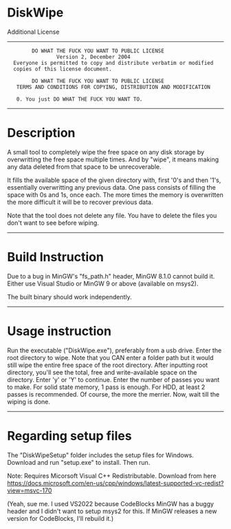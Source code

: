 # DiskWipe

Additional License
______________________________________________________________________
            DO WHAT THE FUCK YOU WANT TO PUBLIC LICENSE 
                    Version 2, December 2004
 	  Everyone is permitted to copy and distribute verbatim or modified 
	  copies of this license document.
    
            DO WHAT THE FUCK YOU WANT TO PUBLIC LICENSE 
       TERMS AND CONDITIONS FOR COPYING, DISTRIBUTION AND MODIFICATION 
   
       0. You just DO WHAT THE FUCK YOU WANT TO.
 ______________________________________________________________________

# Description
A small tool to completely wipe the free space on any disk storage by overwritting the free space multiple times.
And by "wipe", it means making any data deleted from that space to be unrecoverable.

It fills the available space of the given directory with, first '0's and then '1's, essentially overwritting any 
previous data. One pass consists of filling the space with 0s and 1s, once each. The more times the memory is 
overwritten the more difficult it will be to recover previous data.

Note that the tool does not delete any file. You have to delete the files you don't want to see before wiping.
_________________________________________________________________________________________________________________

# Build Instruction
Due to a bug in MinGW's "fs_path.h" header, MinGW 8.1.0 cannot build it. Either use Visual Studio or MinGW 9 or 
above (available on msys2).

The built binary should work independently.
_________________________________________________________________________________________________________________

# Usage instruction
Run the executable ("DiskWipe.exe"), preferably from a usb drive. Enter the root directory to wipe. Note that you
CAN enter a folder path but it would still wipe the entire free space of the root directory. After inputting root
directory, you'll see the total, free and write-available space on the directory. Enter 'y' or 'Y' to continue. 
Enter the number of passes you want to make. For solid state memory, 1 pass is enough. For HDD, at least 2 passes
is recommended. Of course, the more the merrier. Now, wait till the wiping is done.
_________________________________________________________________________________________________________________

# Regarding setup files
The "DiskWipeSetup" folder includes the setup files for Windows. Download and run "setup.exe" to install. Then run.

Note: Requires Micorsoft Visual C++ Redistributable.
Download from here https://docs.microsoft.com/en-us/cpp/windows/latest-supported-vc-redist?view=msvc-170

(Yeah, sue me. I used VS2022 because CodeBlocks MinGW has a buggy header and I didn't want to setup msys2 for this. If MinGW 
releases a new version for CodeBlocks, I'll rebuild it.)
